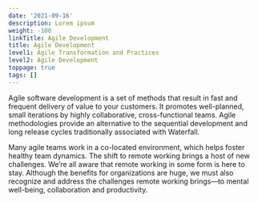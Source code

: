 ```yaml
---
date: '2021-09-16'
description: Lorem ipsum
weight: -100
linkTitle: Agile Development
title: Agile Development
level1: Agile Transformation and Practices
level2: Agile Development
toppage: true
tags: []
---
```


Agile software development is a set of methods that result in fast and frequent delivery of value to your customers. It promotes well-planned, small iterations by highly collaborative, cross-functional teams. Agile methodologies provide an alternative to the sequential development and long release cycles traditionally associated with Waterfall.

Many agile teams work in a co-located environment, which helps foster healthy team dynamics. The shift to remote working brings a host of new challenges. We’re all aware that remote working in some form is here to stay. Although the benefits for organizations are huge, we must also recognize and address the challenges remote working brings—to mental well-being, collaboration and productivity.